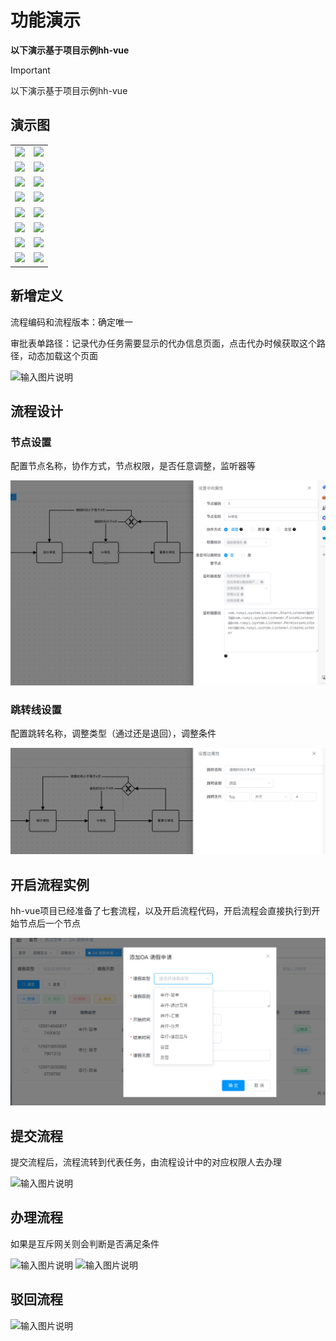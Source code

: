 # 功能演示
**以下演示基于项目示例hh-vue**
> [!IMPORTANT]
>
> 以下演示基于项目示例hh-vue

## 演示图

<table>
    <tr>
        <td><img src="https://foruda.gitee.com/images/1697704379975758657/558474f6_2218307.png"/></td>
        <td><img src="https://foruda.gitee.com/images/1703576997421577844/a1dc2737_2218307.png"/></td>
    </tr>
    <tr>
        <td><img src="https://foruda.gitee.com/images/1703577051212751284/203a05b0_2218307.png"/></td>
        <td><img src="https://foruda.gitee.com/images/1703577120823449150/ba952a84_2218307.png"/></td>
    </tr>
    <tr>
        <td><img src="https://foruda.gitee.com/images/1703577416508497463/863d8da1_2218307.png"/></td>
        <td><img src="https://foruda.gitee.com/images/1703641952765512992/dc187080_2218307.png"/></td>
    </tr>
    <tr>
        <td><img src="https://foruda.gitee.com/images/1703639870569018221/453a0e0e_2218307.png"/></td>
        <td><img src="https://foruda.gitee.com/images/1703639949778635820/34a6c14e_2218307.png"/></td>
    </tr>
    <tr>
        <td><img src="https://foruda.gitee.com/images/1703640045465410604/c14affda_2218307.png"/></td>
        <td><img src="https://foruda.gitee.com/images/1703641581976369452/e4629da5_2218307.png"/></td>
    </tr>
    <tr>
        <td><img src="https://foruda.gitee.com/images/1703640080823852176/bdf9a360_2218307.png"/></td>
        <td><img src="https://foruda.gitee.com/images/1703640099939146504/b19b2b85_2218307.png"/></td>
    </tr>
    <tr>
        <td><img src="https://foruda.gitee.com/images/1703641659022331552/cc4e0af2_2218307.png"/></td>
        <td><img src="https://foruda.gitee.com/images/1703641675840058630/3430da37_2218307.png"/></td>
    </tr>
    <tr>
        <td><img src="https://foruda.gitee.com/images/1703641687716655707/62a8b20c_2218307.png"/></td>
        <td><img src="https://foruda.gitee.com/images/1703641702939748288/6da6c4f6_2218307.png"/></td>
    </tr>
</table>


## 新增定义

流程编码和流程版本：确定唯一

审批表单路径：记录代办任务需要显示的代办信息页面，点击代办时候获取这个路径，动态加载这个页面

![输入图片说明](https://foruda.gitee.com/images/1703667450784737720/940b2bab_2218307.png "屏幕截图")

## 流程设计
### 节点设置
配置节点名称，协作方式，节点权限，是否任意调整，监听器等

![](..%2F.vuepress%2Fpublic%2FdefNode.png)

### 跳转线设置
配置跳转名称，调整类型（通过还是退回），调整条件

![](..%2F.vuepress%2Fpublic%2FdefSkip.png)

## 开启流程实例

hh-vue项目已经准备了七套流程，以及开启流程代码，开启流程会直接执行到开始节点后一个节点

![](..%2F.vuepress%2Fpublic%2FaddIns.png)


## 提交流程

提交流程后，流程流转到代表任务，由流程设计中的对应权限人去办理

![输入图片说明](https://foruda.gitee.com/images/1703668493778770778/d77716b5_2218307.png "屏幕截图")


## 办理流程

如果是互斥网关则会判断是否满足条件

![输入图片说明](https://foruda.gitee.com/images/1703668882786849328/0b9554ec_2218307.png "屏幕截图")
![输入图片说明](https://foruda.gitee.com/images/1703668896500858952/c9dc78e1_2218307.png "屏幕截图")

## 驳回流程

![输入图片说明](https://foruda.gitee.com/images/1703669345903195445/4ba131bc_2218307.png "屏幕截图")
